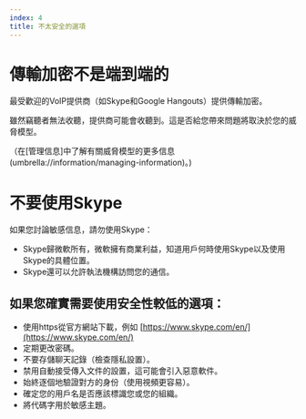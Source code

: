 ```yaml
---
index: 4
title: 不太安全的選項
---
```

# 傳輸加密不是端到端的

最受歡迎的VoIP提供商（如Skype和Google Hangouts）提供傳輸加密。

雖然竊聽者無法收聽，提供商可能會收聽到。這是否給您帶來問題將取決於您的威脅模型。

（在[管理信息]中了解有關威脅模型的更多信息(umbrella://information/managing-information)。)

# 不要使用Skype

如果您討論敏感信息，請勿使用Skype：

*   Skype歸微軟所有，微軟擁有商業利益，知道用戶何時使用Skype以及使用Skype的具體位置。
*   Skype還可以允許執法機構訪問您的通信。

## 如果您確實需要使用安全性較低的選項：

*   使用https從官方網站下載，例如
[https://www.skype.com/en/](https://www.skype.com/en/)
*   定期更改密碼。
*   不要存儲聊天記錄（檢查隱私設置）。
*   禁用自動接受傳入文件的設置，這可能會引入惡意軟件。
*   始終逐個地驗證對方的身份（使用視頻更容易）。
*   確定您的用戶名是否應該標識您或您的組織。
*   將代碼字用於敏感主題。